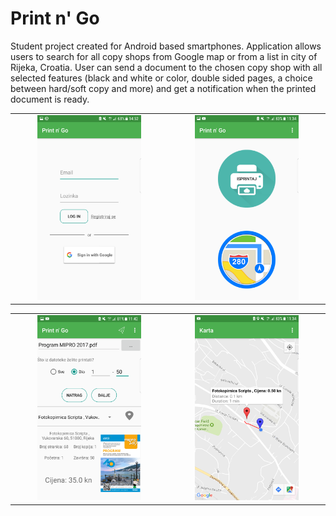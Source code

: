 # Print n' Go
Student project created for Android based smartphones. 
Application allows users to search for all copy shops from Google map or from a list in city of Rijeka, Croatia. User can send a document to the chosen copy shop with all selected features (black and white or color, double sided pages, a choice between hard/soft copy and more) and get a notification when the printed document is ready.


<table border="0" style="border: none; border-collapse:collapse; border-   top-width: 0px; border-top-style: none;">
    <tr>
        <td class="style8" align="center">
            <img src="/images/login.png" width="70%" /></td>
        <td lass="style8" align="center">
            <img src="/images/menu.png" width="70%" /></td>
    </tr>
</table>

<table border="0" style="border: none; border-collapse:collapse; border-   top-width: 0px; border-top-style: none;">
    <tr>
        <td class="style8" align="center">
            <img src="/images/order.png" width="70%" /></td>
        <td class="style8" align="center">
            <img src="/images/map.png" width="70%" /></td>
    </tr>
</table>


